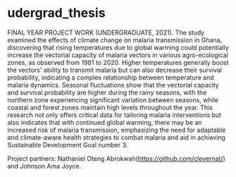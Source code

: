 # udergrad_thesis
FINAL YEAR PROJECT WORK (UNDERGRADUATE, 2021).
The study examined the effects of climate change on malaria transmission in Ghana, discovering that rising temperatures due to global warming could potentially increase the vectorial capacity of malaria vectors in various agro-ecological zones, as observed from 1981 to 2020. Higher temperatures generally boost the vectors' ability to transmit malaria but can also decrease their survival probability, indicating a complex relationship between temperature and malaria dynamics. Seasonal fluctuations show that the vectorial capacity and survival probability are higher during the rainy seasons, with the northern zone experiencing significant variation between seasons, while coastal and forest zones maintain high levels throughout the year. This research not only offers critical data for tailoring malaria interventions but also indicates that with continued global warming, there may be an increased risk of malaria transmission, emphasizing the need for adaptable and climate-aware health strategies to combat malaria and aid in achieving Sustainable Development Goal number 3.


Project partners: Nathaniel Oteng Abrokwah(https://github.com/clevernat/) and Johnson Ama Joyce. 
